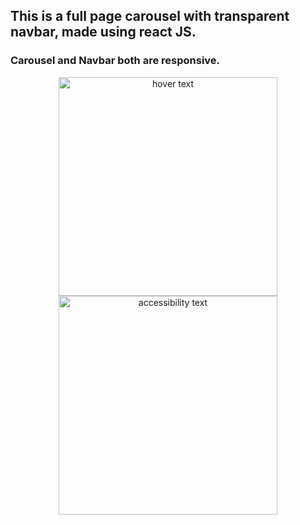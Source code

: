 ## This is a full page carousel with transparent navbar, made using react JS.
### Carousel and Navbar both are responsive.
<p align="center">
  <img src="md.jpeg" width="350" title="hover text">
  <img src="sm.jpeg" width="350" alt="accessibility text">
</p>
